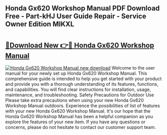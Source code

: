 ## Honda Gx620 Workshop Manual PDF Download Free - Part-kHJ User Guide Repair - Service Owner Edition MlKXL

# <h2><a href="http://bc26623.oget.top/?id=Honda+Gx620+Workshop+Manual">🔗Download New 👉🔴 Honda Gx620 Workshop Manual</a></h2>

[![Honda Gx620 Workshop Manual new download](https://i.imgur.com/5g1atiW.png)](http://bc26623.oget.top/?id=Honda+Gx620+Workshop+Manual)
Welcome to the user manual for your newly set up Honda Gx620 Workshop Manual. This comprehensive guide is intended to help you get started with your product and provide you with a thorough understanding of its features, functions, and capabilities. You will find clear instructions for installation, usage, maintenance, and troubleshooting. Safety Precautions for Outdoor Use Please take extra precautions when using your new Honda Gx620 Workshop Manual outdoors. Experience the possibilities of list of features with your new Honda Gx620 Workshop Manual. It's our hope that the Honda Gx620 Workshop Manual has been a helpful companion as you explore the features of your new item. If you have any questions or concerns, please do not hesitate to contact our customer support team.
